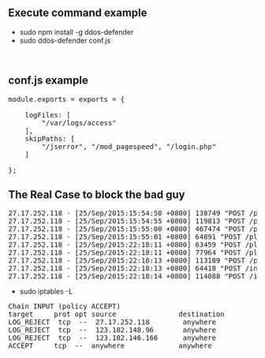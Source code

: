 
Execute command example
-----------------------

* sudo npm install -g ddos-defender
* sudo ddos-defender conf.js

<br />

conf.js example
-----------------

<pre>
module.exports = exports = {

    logFiles: [
        "/var/logs/access"
    ],
    skipPaths: [
        "/jserror", "/mod_pagespeed", "/login.php"
    ]
    
};
</pre>

The Real Case to block the bad guy
-------------------------------
<pre>
27.17.252.118 - [25/Sep/2015:15:54:50 +0800] 138749 "POST /plus/mytag_js.php?aid=511348 HTTP/1.1" 200 > 54424 "-" "-"
27.17.252.118 - [25/Sep/2015:15:54:55 +0800] 119813 "POST /plus/mytag_js.php?aid=9527 HTTP/1.1" 200 > 54424 "-" "-"
27.17.252.118 - [25/Sep/2015:15:55:00 +0800] 467474 "POST /plus/mytag_js.php?aid=8080 HTTP/1.1" 200 > 54424 "-" "-"
27.17.252.118 - [25/Sep/2015:15:55:01 +0800] 64891 "POST /plus/mytag_js.php?aid=9191 HTTP/1.1" 200 > 54424 "-" "-"
27.17.252.118 - [25/Sep/2015:22:18:11 +0800] 63459 "POST /plus/mytag_js.php?aid=9527 HTTP/1.1" 200 > 54424 "-" "-"
27.17.252.118 - [25/Sep/2015:22:18:11 +0800] 77964 "POST /plus/mytag_j.php?aid=6022 HTTP/1.1" 200 > 54424 "-" "-"
27.17.252.118 - [25/Sep/2015:22:18:13 +0800] 113189 "POST /plus/mytag_js.php?aid=9191 HTTP/1.1" 200 > 54424 "-" "-"
27.17.252.118 - [25/Sep/2015:22:18:13 +0800] 64418 "POST /include/code/mp.php HTTP/1.1" 200 > 54424 "-" "-"
27.17.252.118 - [25/Sep/2015:22:18:14 +0800] 114088 "POST /include/helpers/cookie.helpea.php HTTP/1.1" 200 > 54424 "-" "-"
</pre>

* sudo iptables -L
<pre>
Chain INPUT (policy ACCEPT)
target     prot opt source               destination
LOG_REJECT  tcp  --  27.17.252.118        anywhere             tcp dpt:http
LOG_REJECT  tcp  --  123.182.148.96       anywhere             tcp dpt:http
LOG_REJECT  tcp  --  123.182.146.166      anywhere             tcp dpt:http
ACCEPT     tcp  --  anywhere             anywhere             tcp dpt:http
</pre>
